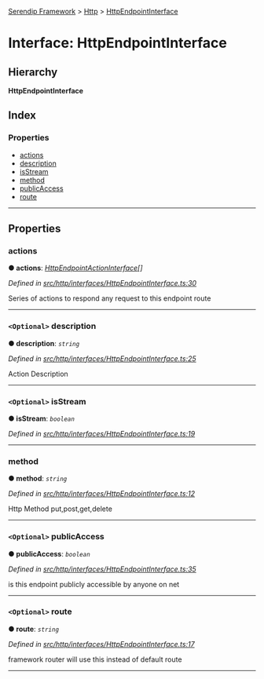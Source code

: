 [Serendip Framework](../README.md) > [Http](../modules/http.md) > [HttpEndpointInterface](../interfaces/http.httpendpointinterface.md)

# Interface: HttpEndpointInterface

## Hierarchy

**HttpEndpointInterface**

## Index

### Properties

* [actions](http.httpendpointinterface.md#actions)
* [description](http.httpendpointinterface.md#description)
* [isStream](http.httpendpointinterface.md#isstream)
* [method](http.httpendpointinterface.md#method)
* [publicAccess](http.httpendpointinterface.md#publicaccess)
* [route](http.httpendpointinterface.md#route)

---

## Properties

<a id="actions"></a>

###  actions

**● actions**: *[HttpEndpointActionInterface](http.httpendpointactioninterface.md)[]*

*Defined in [src/http/interfaces/HttpEndpointInterface.ts:30](https://github.com/m-esm/serendip/blob/17b0858/src/http/interfaces/HttpEndpointInterface.ts#L30)*

Series of actions to respond any request to this endpoint route

___
<a id="description"></a>

### `<Optional>` description

**● description**: *`string`*

*Defined in [src/http/interfaces/HttpEndpointInterface.ts:25](https://github.com/m-esm/serendip/blob/17b0858/src/http/interfaces/HttpEndpointInterface.ts#L25)*

Action Description

___
<a id="isstream"></a>

### `<Optional>` isStream

**● isStream**: *`boolean`*

*Defined in [src/http/interfaces/HttpEndpointInterface.ts:19](https://github.com/m-esm/serendip/blob/17b0858/src/http/interfaces/HttpEndpointInterface.ts#L19)*

___
<a id="method"></a>

###  method

**● method**: *`string`*

*Defined in [src/http/interfaces/HttpEndpointInterface.ts:12](https://github.com/m-esm/serendip/blob/17b0858/src/http/interfaces/HttpEndpointInterface.ts#L12)*

Http Method put,post,get,delete

___
<a id="publicaccess"></a>

### `<Optional>` publicAccess

**● publicAccess**: *`boolean`*

*Defined in [src/http/interfaces/HttpEndpointInterface.ts:35](https://github.com/m-esm/serendip/blob/17b0858/src/http/interfaces/HttpEndpointInterface.ts#L35)*

is this endpoint publicly accessible by anyone on net

___
<a id="route"></a>

### `<Optional>` route

**● route**: *`string`*

*Defined in [src/http/interfaces/HttpEndpointInterface.ts:17](https://github.com/m-esm/serendip/blob/17b0858/src/http/interfaces/HttpEndpointInterface.ts#L17)*

framework router will use this instead of default route

___

